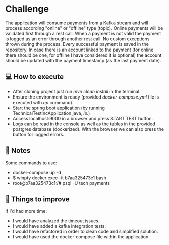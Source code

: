 # Challenge
The application will consume payments from a Kafka stream and will process according "online" or "offline" type (topic). Online payments will be validated first through a rest call. 
When a payment is not valid the payment is logged as an error through another rest call. No custom exceptions thrown during the process. Every successful payment is saved in the repository. 
In case there is an account linked to the payment (for online there should be one, for offline I have considered it is optional) the account should be updated with the payment timestamp 
(as the last payment date).

## :computer: How to execute
- After cloning project just run _mvn clean install_ in the terminal.
- Ensure the environment is ready (provided _docker-compose.yml_ file is executed with _up_ command).
- Start the spring boot application (by running TechnicalTestIncApplication.java, _ie_.)
- Access localhost:9000 in a browser and press START TEST button.
- Logs can be read in the console as well as the tables in the provided postgres database (dockerized). With the browser we can also press the button for logged errors.

## :memo: Notes
Some commands to use:
- docker-compose up -d
- $ winpty docker exec -it b7aa325473c1 bash 
- root@b7aa325473c1:/# psql -U tech payments

## :pushpin: Things to improve
If I'd had more time:
- I would have analyzed the timeout issues.
- I would have added a kafka integration tests.
- I would have refactored in order to clean code and simplified solution.
- I would have used the docker-compose file within the application.
